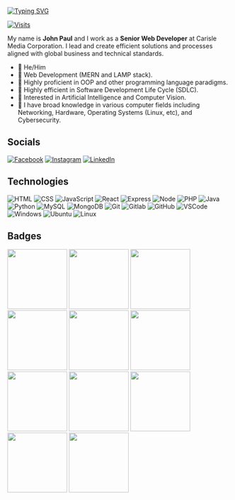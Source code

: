 [![Typing SVG](https://readme-typing-svg.herokuapp.com?font=comfortaa&color=FFFFFF&size=25&width=600&lines=Senior+Web+Developer+@+Carisle+Media;Computer+Science+Student;Nice+to+meet+you!❤️)](https://git.io/typing-svg)

[![Visits](https://komarev.com/ghpvc/?username=fearlesspsyche&color=29ABE9&style=flat&label=Profile+Views)](https://github.com/fearlesspsyche)

My name is **John Paul** and I work as a **Senior Web Developer** at Carisle Media Corporation. I lead and create efficient solutions and processes aligned with global 
business and technical standards. 

* 🌠 He/Him
* 🌠 Web Development (MERN and LAMP stack).
* 🌠 Highly proficient in OOP and other programming language paradigms.
* 🌠 Highly efficient in Software Development Life Cycle (SDLC).
* 🌠 Interested in Artificial Intelligence and Computer Vision.
* 🌠 I have broad knowledge in various computer fields including Networking, Hardware, Operating Systems (Linux, etc), and Cybersecurity. 

## Socials 
[![Facebook](https://user-images.githubusercontent.com/72861332/231348477-80f1504d-0630-4172-9e46-8f06adda1c28.png)](https://facebook.com/fearlesspsyche)
[![Instagram](https://user-images.githubusercontent.com/72861332/231348567-ff4594a7-0032-4567-ba27-9d81586d55a6.png)](https://www.instagram.com/fearlesspsyche/)
[![LinkedIn](https://user-images.githubusercontent.com/72861332/231348291-6f30545f-3e23-4ec0-8d63-187f0a74fc48.png)](https://www.linkedin.com/in/john-paul-birol-502b47271)


## Technologies

![HTML](https://img.icons8.com/color/48/000000/html-5--v1.png)
![CSS](https://img.icons8.com/color/48/000000/css3.png)
![JavaScript](https://img.icons8.com/color/48/000000/javascript--v1.png)
![React](https://user-images.githubusercontent.com/72861332/231347664-8584c978-ff17-4721-af0b-031ff40edfb5.png)
![Express](https://user-images.githubusercontent.com/72861332/231347891-14d835d8-4ffe-4c62-9861-97bdf1a93649.png)
![Node](https://user-images.githubusercontent.com/72861332/231347973-211841ae-ad92-4aee-8c1e-5b6a0bc6a334.png)
![PHP](https://img.icons8.com/color/48/000000/php.png)
![Java](https://img.icons8.com/color/48/000000/java-coffee-cup-logo--v1.png)
![Python](https://user-images.githubusercontent.com/72861332/231348110-6a335e2d-a028-4185-b624-f15bbb255f98.png)
![MySQL](https://img.icons8.com/color/48/000000/mysql-logo.png)
![MongoDB](https://user-images.githubusercontent.com/72861332/231348034-42293ee4-d78f-49e8-a852-327b77738a81.png)
![Git](https://img.icons8.com/color/48/git.png)
![Gitlab](https://img.icons8.com/color/48/gitlab.png)
![GitHub](https://img.icons8.com/stickers/48/000000/github.png)
![VSCode](https://img.icons8.com/color/48/visual-studio-code-2019.png)
![Windows](https://img.icons8.com/color/48/windows-10.png)
![Ubuntu](https://img.icons8.com/color/48/ubuntu--v1.png)
![Linux](https://img.icons8.com/color/48/linux.png)

## Badges
<p align="left">

<img src="https://github.com/Fearlesspsyche/Fearlesspsyche/assets/72861332/a1ec09de-829d-4f2b-8ecd-71e240705fae" width="135" height="135" />
<img src="https://github.com/Fearlesspsyche/Fearlesspsyche/assets/72861332/a0537354-380a-4245-93f5-091bec5fc93b" width="135" height="135" />
<img src="https://github.com/Fearlesspsyche/Fearlesspsyche/assets/72861332/366fc370-407a-4594-84b6-857d15a67d58" width="135" height="135" />
<img src="https://github.com/Fearlesspsyche/Fearlesspsyche/assets/72861332/a2011daa-2403-4f6b-bb7d-9d689593fb81" width="135" height="135" />
<img src="https://github.com/Fearlesspsyche/Fearlesspsyche/assets/72861332/ad11aaee-36cf-436a-b085-87e7f4adb7da" width="135" height="135" />
<img src="https://github.com/Fearlesspsyche/Fearlesspsyche/assets/72861332/3f4ecdf2-c7f6-47f0-8b8d-19cd1659cf8a" width="135" height="135" />
<img src="https://github.com/Fearlesspsyche/Fearlesspsyche/assets/72861332/251a7ae6-02e8-458c-b885-447f9afaf337" width="135" height="135" />
<img src="https://github.com/Fearlesspsyche/Fearlesspsyche/assets/72861332/f47b2350-fb79-4b16-b373-aa370817d35c" width="135" height="135" />
<img src="https://github.com/Fearlesspsyche/Fearlesspsyche/assets/72861332/3d7631bb-a6a8-4a82-8245-5b2d7960b0cc" width="135" height="135" />
<img src="https://github.com/Fearlesspsyche/Fearlesspsyche/assets/72861332/d5ebb9b8-f272-43e6-bcca-3680c2103503" width="135" height="135" />
<img src="https://github.com/Fearlesspsyche/Fearlesspsyche/assets/72861332/2c20281e-4c26-42d1-ba69-90f26563b147" width="135" height="135" />



</p>



